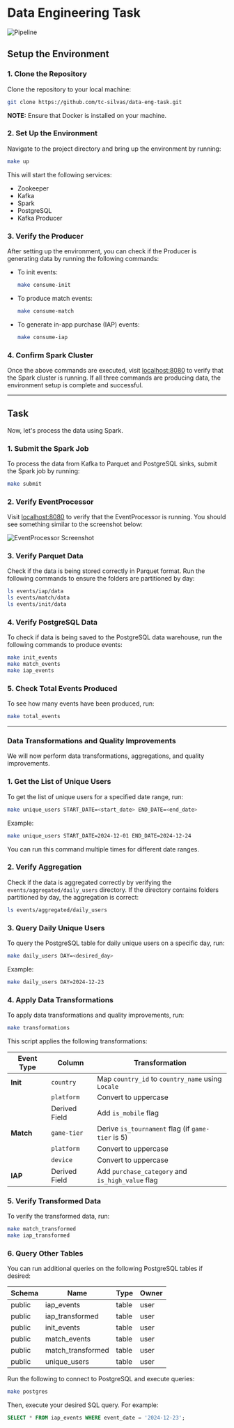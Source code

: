 # Data Engineering Task

![Pipeline](https://github.com/user-attachments/assets/2eca4273-3c04-4190-876e-0eb893ec0d6e)

## Setup the Environment

### 1. Clone the Repository

Clone the repository to your local machine:

```bash
git clone https://github.com/tc-silvas/data-eng-task.git
```

**NOTE:** Ensure that Docker is installed on your machine.

### 2. Set Up the Environment

Navigate to the project directory and bring up the environment by running:

```bash
make up
```

This will start the following services:
- Zookeeper
- Kafka
- Spark
- PostgreSQL
- Kafka Producer

### 3. Verify the Producer

After setting up the environment, you can check if the Producer is generating data by running the following commands:

- To init events:
  ```bash
  make consume-init
  ```
  
- To produce match events:
  ```bash
  make consume-match
  ```

- To generate in-app purchase (IAP) events:
  ```bash
  make consume-iap
  ```

### 4. Confirm Spark Cluster

Once the above commands are executed, visit [localhost:8080](http://localhost:8080) to verify that the Spark cluster is running. If all three commands are producing data, the environment setup is complete and successful.

---

## Task

Now, let's process the data using Spark.

### 1. Submit the Spark Job

To process the data from Kafka to Parquet and PostgreSQL sinks, submit the Spark job by running:

```bash
make submit
```

### 2. Verify EventProcessor

Visit [localhost:8080](http://localhost:8080) to verify that the EventProcessor is running. You should see something similar to the screenshot below:

![EventProcessor Screenshot](https://github.com/user-attachments/assets/b72f08f8-3c10-44fb-aef3-109d5d5893e9)

### 3. Verify Parquet Data

Check if the data is being stored correctly in Parquet format. Run the following commands to ensure the folders are partitioned by day:

```bash
ls events/iap/data
ls events/match/data
ls events/init/data
```

### 4. Verify PostgreSQL Data

To check if data is being saved to the PostgreSQL data warehouse, run the following commands to produce events:

```bash
make init_events
make match_events
make iap_events
```

### 5. Check Total Events Produced

To see how many events have been produced, run:

```bash
make total_events
```

---

### Data Transformations and Quality Improvements

We will now perform data transformations, aggregations, and quality improvements.

### 1. Get the List of Unique Users

To get the list of unique users for a specified date range, run:

```bash
make unique_users START_DATE=<start_date> END_DATE=<end_date>
```

Example:

```bash
make unique_users START_DATE=2024-12-01 END_DATE=2024-12-24
```

You can run this command multiple times for different date ranges.

### 2. Verify Aggregation

Check if the data is aggregated correctly by verifying the `events/aggregated/daily_users` directory. If the directory contains folders partitioned by day, the aggregation is correct:

```bash
ls events/aggregated/daily_users
```

### 3. Query Daily Unique Users

To query the PostgreSQL table for daily unique users on a specific day, run:

```bash
make daily_users DAY=<desired_day>
```

Example:

```bash
make daily_users DAY=2024-12-23
```

### 4. Apply Data Transformations

To apply data transformations and quality improvements, run:

```bash
make transformations
```

This script applies the following transformations:

| Event Type | Column        | Transformation                                       |
|------------|---------------|------------------------------------------------------|
| **Init**   | `country`     | Map `country_id` to `country_name` using `Locale`    |
|            | `platform`    | Convert to uppercase                                 |
|            | Derived Field | Add `is_mobile` flag                                 |
| **Match**  | `game-tier`   | Derive `is_tournament` flag (if `game-tier` is 5)    |
|            | `platform`    | Convert to uppercase                                 |
|            | `device`      | Convert to uppercase                                 |
| **IAP**    | Derived Field | Add `purchase_category` and `is_high_value` flag     |

### 5. Verify Transformed Data

To verify the transformed data, run:

```bash
make match_transformed
make iap_transformed
```

### 6. Query Other Tables

You can run additional queries on the following PostgreSQL tables if desired:

| Schema | Name             | Type  | Owner  |
|--------|------------------|-------|--------|
| public | iap_events       | table | user   |
| public | iap_transformed  | table | user   |
| public | init_events      | table | user   |
| public | match_events     | table | user   |
| public | match_transformed| table | user   |
| public | unique_users     | table | user   |

Run the following to connect to PostgreSQL and execute queries:

```bash
make postgres
```

Then, execute your desired SQL query. For example:

```sql
SELECT * FROM iap_events WHERE event_date = '2024-12-23';
```

